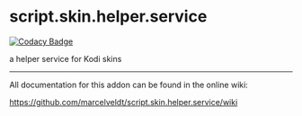 # script.skin.helper.service

[![Codacy Badge](https://api.codacy.com/project/badge/Grade/d253881b0e6a45a68a82dec8ee275d8f)](https://www.codacy.com/app/m-vanderveldt/script-skin-helper-service?utm_source=github.com&utm_medium=referral&utm_content=marcelveldt/script.skin.helper.service&utm_campaign=badger)

a helper service for Kodi skins

________________________________________________________________________________________________________


All documentation for this addon can be found in the online wiki:

https://github.com/marcelveldt/script.skin.helper.service/wiki


